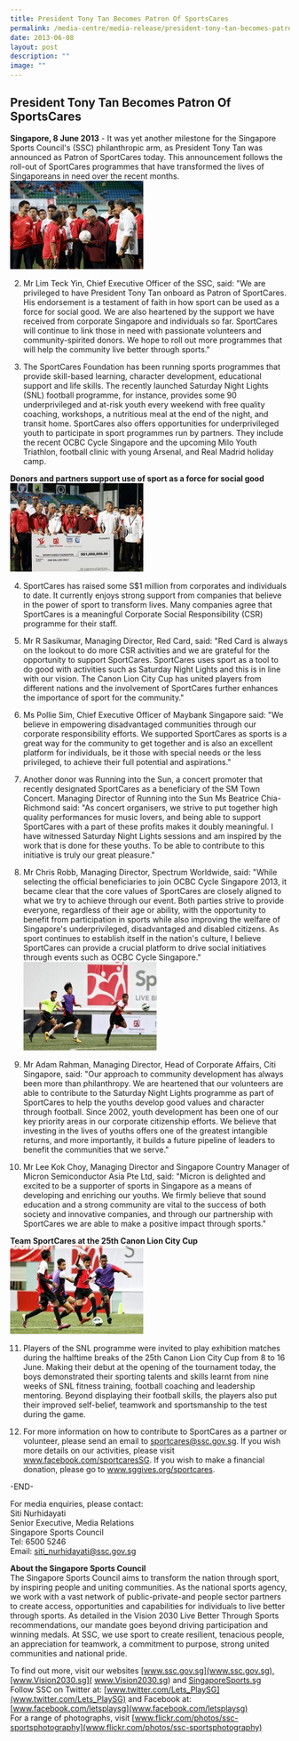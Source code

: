 ```yaml
---
title: President Tony Tan Becomes Patron Of SportsCares
permalink: /media-centre/media-release/president-tony-tan-becomes-patron-of-sportscares/
date: 2013-06-08
layout: post
description: ""
image: ""
---
```

## **President Tony Tan Becomes Patron Of SportsCares**

	
**Singapore, 8 June 2013** - It was yet another milestone for the Singapore Sports Council's (SSC) philanthropic arm, as President Tony Tan was announced as Patron of SportCares today. This announcement follows the roll-out of SportCares programmes that have transformed the lives of Singaporeans in need over the recent months.
![](/images/Media%20Centre/Media%20Release/2013/June/PRESIDENTTONYTANBECOMESPATRONOFSPORTCARESMainPar0061Imagegif.gif)

2. Mr Lim Teck Yin, Chief Executive Officer of the SSC, said: "We are privileged to have President Tony Tan onboard as Patron of SportCares. His endorsement is a testament of faith in how sport can be used as a force for social good. We are also heartened by the support we have received from corporate Singapore and individuals so far. SportCares will continue to link those in need with passionate volunteers and community-spirited donors. We hope to roll out more programmes that will help the community live better through sports."

3. The SportCares Foundation has been running sports programmes that provide skill-based learning, character development, educational support and life skills. The recently launched Saturday Night Lights (SNL) football programme, for instance, provides some 90 underprivileged and at-risk youth every weekend with free quality coaching, workshops, a nutritious meal at the end of the night, and transit home. SportCares also offers opportunities for underprivileged youth to participate in sport programmes run by partners. They include the recent OCBC Cycle Singapore and the upcoming Milo Youth Triathlon, football clinic with young Arsenal, and Real Madrid holiday camp.

**Donors and partners support use of sport as a force for social good**
	![](/images/Media%20Centre/Media%20Release/2013/June/PRESIDENTTONYTANBECOMESPATRONOFSPORTCARESMainPar0053Imagegif.gif)

4. SportCares has raised some S$1 million from corporates and individuals to date. It currently enjoys strong support from companies that believe in the power of sport to transform lives. Many companies agree that SportCares is a meaningful Corporate Social Responsibility (CSR) programme for their staff.

5. Mr R Sasikumar, Managing Director, Red Card, said: "Red Card is always on the lookout to do more CSR activities and we are grateful for the opportunity to support SportCares. SportCares uses sport as a tool to do good with activities such as Saturday Night Lights and this is in line with our vision. The Canon Lion City Cup has united players from different nations and the involvement of SportCares further enhances the importance of sport for the community."

6. Ms Pollie Sim, Chief Executive Officer of Maybank Singapore said: "We believe in empowering disadvantaged communities through our corporate responsibility efforts. We supported SportCares as sports is a great way for the community to get together and is also an excellent platform for individuals, be it those with special needs or the less privileged, to achieve their full potential and aspirations."

7. Another donor was Running into the Sun, a concert promoter that recently designated SportCares as a beneficiary of the SM Town Concert. Managing Director of Running into the Sun Ms Beatrice Chia-Richmond said: "As concert organisers, we strive to put together high quality performances for music lovers, and being able to support SportCares with a part of these profits makes it doubly meaningful. I have witnessed Saturday Night Lights sessions and am inspired by the work that is done for these youths. To be able to contribute to this initiative is truly our great pleasure."

	
8. Mr Chris Robb, Managing Director, Spectrum Worldwide, said: "While selecting the official beneficiaries to join OCBC Cycle Singapore 2013, it became clear that the core values of SportCares are closely aligned to what we try to achieve through our event. Both parties strive to provide everyone, regardless of their age or ability, with the opportunity to benefit from participation in sports while also improving the welfare of Singapore's underprivileged, disadvantaged and disabled citizens.
As sport continues to establish itself in the nation's culture, I believe SportCares can provide a crucial platform to drive social initiatives through events such as OCBC Cycle Singapore."
![](/images/Media%20Centre/Media%20Release/2013/June/PRESIDENTTONYTANBECOMESPATRONOFSPORTCARESMainPar0055Imagegif.gif)

9. Mr Adam Rahman, Managing Director, Head of Corporate Affairs, Citi Singapore, said: "Our approach to community development has always been more than philanthropy. We are heartened that our volunteers are able to contribute to the Saturday Night Lights programme as part of SportCares to help the youths develop good values and character through football. Since 2002, youth development has been one of our key priority areas in our corporate citizenship efforts. We believe that investing in the lives of youths offers one of the greatest intangible returns, and more importantly, it builds a future pipeline of leaders to benefit the communities that we serve."

10. Mr Lee Kok Choy, Managing Director and Singapore Country Manager of Micron Semiconductor Asia Pte Ltd, said: "Micron is delighted and excited to be a supporter of sports in Singapore as a means of developing and enriching our youths. We firmly believe that sound education and a strong community are vital to the success of both society and innovative companies, and through our partnership with SportCares we are able to make a positive impact through sports."

**Team SportCares at the 25th Canon Lion City Cup**
![](/images/Media%20Centre/Media%20Release/2013/June/PRESIDENTTONYTANBECOMESPATRONOFSPORTCARESMainPar0054Imagegif.gif)

11. Players of the SNL programme were invited to play exhibition matches during the halftime breaks of the 25th Canon Lion City Cup from 8 to 16 June. Making their debut at the opening of the tournament today, the boys demonstrated their sporting talents and skills learnt from nine weeks of SNL fitness training, football coaching and leadership mentoring. Beyond displaying their football skills, the players also put their improved self-belief, teamwork and sportsmanship to the test during the game.

12. For more information on how to contribute to SportCares as a partner or volunteer, please send an email to sportcares@ssc.gov.sg. If you wish more details on our activities, please visit www.facebook.com/sportcaresSG. If you wish to make a financial donation, please go to www.sggives.org/sportcares.

-END-

For media enquiries, please contact:
<br>Siti Nurhidayati 
<br>Senior Executive, Media Relations 
<br>Singapore Sports Council
<br>Tel: 6500 5246
<br>Email: siti_nurhidayati@ssc.gov.sg

**About the Singapore Sports Council**
<br>
The Singapore Sports Council aims to transform the nation through sport, by inspiring people and uniting communities. As the national sports agency, we work with a vast network of public-private-and people sector partners to create access, opportunities and capabilities for individuals to live better through sports. As detailed in the Vision 2030 Live Better Through Sports recommendations, our mandate goes beyond driving participation and winning medals. At SSC, we use sport to create resilient, tenacious people, an appreciation for teamwork, a commitment to purpose, strong united communities and national pride.

To find out more, visit our websites [www.ssc.gov.sg](www.ssc.gov.sg),[www.Vision2030.sg]( www.Vision2030.sg) and [SingaporeSports.sg](SingaporeSports.sg)
<br>
Follow SSC on Twitter at: [www.twitter.com/Lets_PlaySG](www.twitter.com/Lets_PlaySG) and Facebook at: [www.facebook.com/letsplaysg](www.facebook.com/letsplaysg)
<br>
For a range of photographs, visit [www.flickr.com/photos/ssc-sportsphotography](www.flickr.com/photos/ssc-sportsphotography)
